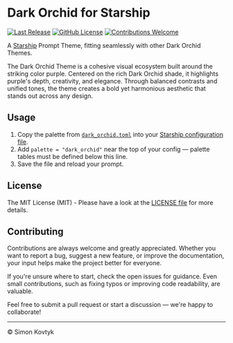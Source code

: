 # Dark Orchid for Starship
[![Last Release](https://img.shields.io/github/v/release/simonkovtyk/dark-orchid-starship?sort=semver&display_name=release&color=7300ff)](./)
[![GitHub License](https://img.shields.io/github/license/simonkovtyk/dark-orchid-starship?color=7300ff)](./LICENSE)
[![Contributions Welcome](https://img.shields.io/badge/contributions-welcome-7300ff)](./)

A [Starship](https://starship.rs/) Prompt Theme, fitting seamlessly with other Dark Orchid Themes.

The Dark Orchid Theme is a cohesive visual ecosystem built around the striking color purple. Centered on the rich Dark Orchid shade, it highlights purple's depth, creativity, and elegance. Through balanced contrasts and unified tones, the theme creates a bold yet harmonious aesthetic that stands out across any design.

## Usage
1. Copy the palette from [`dark_orchid.toml`](./dark_orchid.toml) into your [Starship configuration file](https://starship.rs/config/).
2. Add `palette = "dark_orchid"` near the top of your config — palette tables must be defined below this line.
3. Save the file and reload your prompt.

## License
The MIT License (MIT) - Please have a look at the [LICENSE file](./LICENSE) for more details.

## Contributing
Contributions are always welcome and greatly appreciated. Whether you want to report a bug, suggest a new feature, or improve the documentation, your input helps make the project better for everyone.

If you're unsure where to start, check the open issues for guidance. Even small contributions, such as fixing typos or improving code readability, are valuable.

Feel free to submit a pull request or start a discussion — we're happy to collaborate!

---

© Simon Kovtyk
